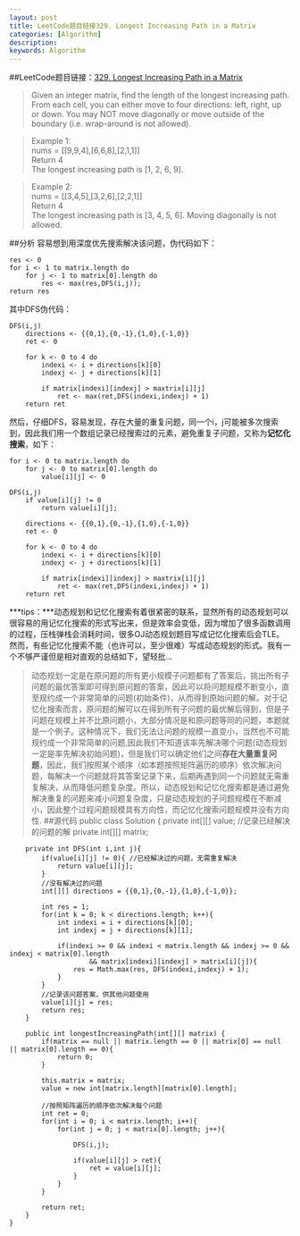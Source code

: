 ```yaml
---
layout: post
title: LeetCode题目链接329. Longest Increasing Path in a Matrix
categories: [Algorithm]
description: 
keywords: Algorithm
---
```


##LeetCode题目链接：[329. Longest Increasing Path in a Matrix](https://leetcode.com/problems/longest-increasing-path-in-a-matrix/)
>Given an integer matrix, find the length of the longest increasing path.</br>
From each cell, you can either move to four directions: left, right, up or down. You may NOT move diagonally or move outside of the boundary (i.e. wrap-around is not allowed).</br>

>Example 1:</br>
>nums = [[9,9,4],[6,6,8],[2,1,1]]</br>
>Return 4</br>
The longest increasing path is [1, 2, 6, 9].

>Example 2:</br>
>nums = [[3,4,5],[3,2,6],[2,2,1]]</br>
>Return 4</br>
The longest increasing path is [3, 4, 5, 6]. Moving diagonally is not allowed.

##分析
容易想到用深度优先搜索解决该问题，伪代码如下：
	
	res <- 0
	for i <- 1 to matrix.length do
		for j <- 1 to matrix[0].length do
			res <- max(res,DFS(i,j));
	return res
其中DFS伪代码：
	
	DFS(i,j) 
        directions <- {{0,1},{0,-1},{1,0},{-1,0}}
		ret <- 0

		for k <- 0 to 4 do
			indexi <- i + directions[k][0]
			indexj <- j + directions[k][1]

			if matrix[indexi][indexj] > maxtrix[i][j]
				ret <- max(ret,DFS(indexi,indexj) + 1)
		return ret 
然后，仔细DFS，容易发现，存在大量的重复问题，同一个i，j可能被多次搜索到，因此我们用一个数组记录已经搜索过的元素，避免重复子问题，又称为**记忆化搜索**，如下：

	for i <- 0 to matrix.length do
		for j <- 0 to matrix[0].length do
			value[i][j] <- 0
	
	DFS(i,j) 
		if value[i][j] != 0
			return value[i][j];

        directions <- {{0,1},{0,-1},{1,0},{-1,0}}
		ret <- 0

		for k <- 0 to 4 do
			indexi <- i + directions[k][0]
			indexj <- j + directions[k][1]

			if matrix[indexi][indexj] > maxtrix[i][j]
				ret <- max(ret,DFS(indexi,indexj) + 1)
		return ret 
***tips：***动态规划和记忆化搜索有着很紧密的联系，显然所有的动态规划可以很容易的用记忆化搜索的形式写出来，但是效率会变低，因为增加了很多函数调用的过程，压栈弹栈会消耗时间，很多OJ动态规划题目写成记忆化搜索后会TLE。然而，有些记忆化搜索不能（也许可以，至少很难）写成动态规划的形式。我有一个不够严谨但是相对直观的总结如下，望轻批...
>动态规划一定是在原问题的所有更小规模子问题都有了答案后，挑出所有子问题的最优答案即可得到原问题的答案，因此可以将问题规模不断变小，直至规约成一个非常简单的问题(初始条件)，从而得到原始问题的解。对于记忆化搜索而言，原问题的解可以在得到所有子问题的最优解后得到，但是子问题在规模上并不比原问题小，大部分情况是和原问题等同的问题，本题就是一个例子。这种情况下，我们无法让问题的规模一直变小，当然也不可能规约成一个非常简单的问题,因此我们不知道该率先解决哪个问题(动态规划一定是率先解决初始问题)，但是我们可以确定他们之间**存在大量重复问题**，因此，我们按照某个顺序（如本题按照矩阵遍历的顺序）依次解决问题，每解决一个问题就将其答案记录下来，后期再遇到同一个问题就无需重复解决，从而降低问题复杂度。所以，动态规划和记忆化搜索都是通过避免解决重复的问题来减小问题复杂度，只是动态规划的子问题规模在不断减小，因此整个过程问题规模具有方向性，而记忆化搜索问题规模并没有方向性. 
##源代码
	public class Solution {
		private int[][] value; //记录已经解决的问题的解
		private int[][] matrix;
		
		private int DFS(int i,int j){
			if(value[i][j] != 0){ //已经解决过的问题，无需重复解决
				return value[i][j];
			}
			//没有解决过的问题
			int[][] directions = {{0,1},{0,-1},{1,0},{-1,0}};
			
			int res = 1;
			for(int k = 0; k < directions.length; k++){
				int indexi = i + directions[k][0];
				int indexj = j + directions[k][1];
				
				if(indexi >= 0 && indexi < matrix.length && indexj >= 0 && indexj < matrix[0].length 
						&& matrix[indexi][indexj] > matrix[i][j]){
					res = Math.max(res, DFS(indexi,indexj) + 1);
				}
			}
			//记录该问题答案，供其他问题使用
			value[i][j] = res;
			return res;
		}
		
	    public int longestIncreasingPath(int[][] matrix) {
	    	if(matrix == null || matrix.length == 0 || matrix[0] == null || matrix[0].length == 0){
	    		return 0;
	    	}
	    	
	    	this.matrix = matrix;
	    	value = new int[matrix.length][matrix[0].length];
	    	
	    	//按照矩阵遍历的顺序依次解决每个问题
	    	int ret = 0;
	    	for(int i = 0; i < matrix.length; i++){
	    		for(int j = 0; j < matrix[0].length; j++){
	    			
	    			DFS(i,j);
	    			
	    			if(value[i][j] > ret){
	    				ret = value[i][j];
	    			}
	    		}
	    	}
	    	
	    	return ret;	        
	    }
	}



